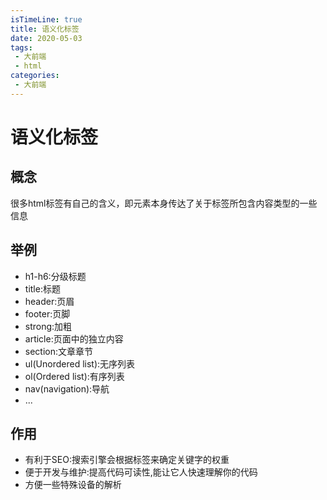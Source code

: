 ```yaml
---
isTimeLine: true
title: 语义化标签
date: 2020-05-03
tags:
 - 大前端
 - html
categories:
 - 大前端
---
```

# 语义化标签

## 概念
很多html标签有自己的含义，即元素本身传达了关于标签所包含内容类型的一些信息

## 举例
* h1-h6:分级标题
* title:标题
* header:页眉
* footer:页脚
* strong:加粗
* article:页面中的独立内容
* section:文章章节
* ul(Unordered list):无序列表
* ol(Ordered list):有序列表
* nav(navigation):导航
* ...


## 作用
* 有利于SEO:搜索引擎会根据标签来确定关键字的权重
* 便于开发与维护:提高代码可读性,能让它人快速理解你的代码
* 方便一些特殊设备的解析

<comment/>